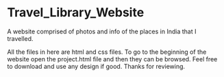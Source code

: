 # Travel_Library_Website
A website comprised of photos and info of the places in India that I travelled.

All the files in here are html and css files. To go to the beginning of the website open the project.html file and then they can be 
browsed. Feel free to download and use any design if good. Thanks for reviewing.
